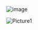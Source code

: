 ![image](https://github.com/user-attachments/assets/4e728d91-0532-411d-a37d-eb11aca197ba)

![Picture1](https://github.com/user-attachments/assets/de7f2b8e-22a2-479f-9c9e-1429f2515da7)
